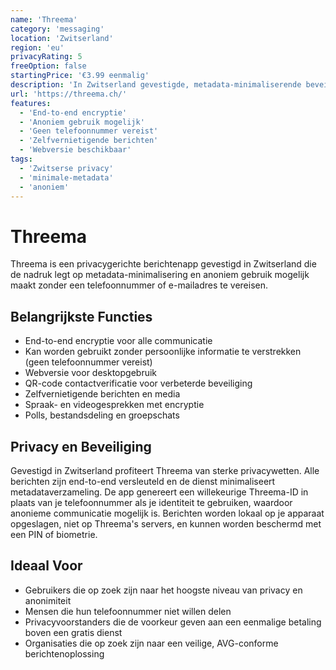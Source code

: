 ```yaml
---
name: 'Threema'
category: 'messaging'
location: 'Zwitserland'
region: 'eu'
privacyRating: 5
freeOption: false
startingPrice: '€3.99 eenmalig'
description: 'In Zwitserland gevestigde, metadata-minimaliserende beveiligde messenger met anonieme gebruiksopties.'
url: 'https://threema.ch/'
features:
  - 'End-to-end encryptie'
  - 'Anoniem gebruik mogelijk'
  - 'Geen telefoonnummer vereist'
  - 'Zelfvernietigende berichten'
  - 'Webversie beschikbaar'
tags:
  - 'Zwitserse privacy'
  - 'minimale-metadata'
  - 'anoniem'
---
```


# Threema

Threema is een privacygerichte berichtenapp gevestigd in Zwitserland die de nadruk legt op metadata-minimalisering en anoniem gebruik mogelijk maakt zonder een telefoonnummer of e-mailadres te vereisen.

## Belangrijkste Functies

- End-to-end encryptie voor alle communicatie
- Kan worden gebruikt zonder persoonlijke informatie te verstrekken (geen telefoonnummer vereist)
- Webversie voor desktopgebruik
- QR-code contactverificatie voor verbeterde beveiliging
- Zelfvernietigende berichten en media
- Spraak- en videogesprekken met encryptie
- Polls, bestandsdeling en groepschats

## Privacy en Beveiliging

Gevestigd in Zwitserland profiteert Threema van sterke privacywetten. Alle berichten zijn end-to-end versleuteld en de dienst minimaliseert metadataverzameling. De app genereert een willekeurige Threema-ID in plaats van je telefoonnummer als je identiteit te gebruiken, waardoor anonieme communicatie mogelijk is. Berichten worden lokaal op je apparaat opgeslagen, niet op Threema's servers, en kunnen worden beschermd met een PIN of biometrie.

## Ideaal Voor

- Gebruikers die op zoek zijn naar het hoogste niveau van privacy en anonimiteit
- Mensen die hun telefoonnummer niet willen delen
- Privacyvoorstanders die de voorkeur geven aan een eenmalige betaling boven een gratis dienst
- Organisaties die op zoek zijn naar een veilige, AVG-conforme berichtenoplossing